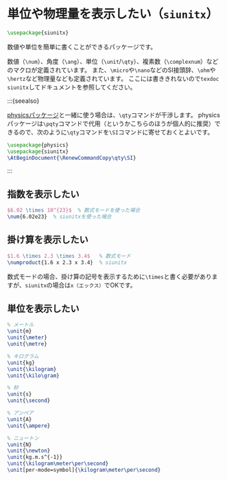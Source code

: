 # 単位や物理量を表示したい（``siunitx``）

```latex
\usepackage{siunitx}
```

数値や単位を簡単に書くことができるパッケージです。

数値（``\num``）、角度（``\ang``）、単位（``\unit``/``\qty``）、複素数（``\complexnum``）などのマクロが定義されています。
また、``\micro``や``\nano``などのSI接頭辞、``\ohm``や``\hertz``など物理量なども定義されています。
ここには書ききれないので``texdoc siunitx``してドキュメントを参照してください。

:::{seealso}

[physicsパッケージ](./latex-physics.md)と一緒に使う場合は、``\qty``コマンドが干渉します。
physicsパッケージは``\pqty``コマンドで代用（というかこちらのほうが個人的に推奨）できるので、次のように``\qty``コマンドを``\SI``コマンドに寄せておくとよいです。

```latex
\usepackage{physics}
\usepackage{siunitx}
\AtBeginDocument{\RenewCommandCopy\qty\SI}
```

:::

## 指数を表示したい

```latex
$6.02 \times 10^{23}$  % 数式モードを使った場合
\num{6.02e23}  % siunitxを使った場合
```

## 掛け算を表示したい

```latex
$1.6 \times 2.3 \times 3.4$   % 数式モード
\numproduct{1.6 x 2.3 x 3.4}  % siunitx
```

数式モードの場合、掛け算の記号を表示するために``\times``と書く必要がありますが、``siunitx``の場合は``x（エックス）``でOKです。

## 単位を表示したい

```latex
% メートル
\unit{m}
\unit{\meter}
\unit{\metre}

% キログラム
\unit{kg}
\unit{\kilogram}
\unit{\kilo\gram}

% 秒
\unit{s}
\unit{\second}

% アンペア
\unit{A}
\unit{\ampere}

% ニュートン
\unit{N}
\unit{\newton}
\unit{kg.m.s^{-1}}
\unit{\kilogram\meter\per\second}
\unit[per-mode=symbol]{\kilogram\meter\per\second}
```
